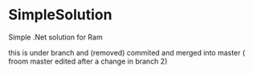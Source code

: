 # SimpleSolution
Simple .Net solution for Ram

 
this is under branch and (removed) commited and merged into master ( froom master edited after a change in branch 2) 
 
